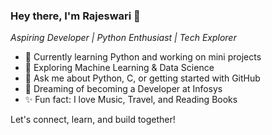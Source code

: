 ### Hey there, I'm Rajeswari 🚀

*Aspiring Developer | Python Enthusiast | Tech Explorer*

- 🌱 Currently learning Python and working on mini projects  
- 🤖 Exploring Machine Learning & Data Science  
- 💬 Ask me about Python, C, or getting started with GitHub  
- 🧠 Dreaming of becoming a Developer at Infosys
- ✨ Fun fact: I love Music, Travel, and Reading Books  

Let's connect, learn, and build together!
